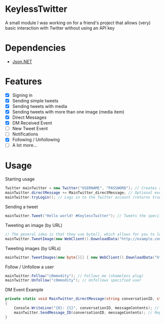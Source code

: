# KeylessTwitter
A small module I was working on for a friend's project that allows (very) basic interaction with Twitter without using an API key
# Dependencies
- [Json.NET](http://www.newtonsoft.com/json)

# Features
- [x] Signing in
- [x] Sending simple tweets
- [x] Sending tweets with media
- [x] Sending tweets with more than one image (media item)
- [x] Direct Messages
- [x] DM Received Event
- [ ] New Tweet Event
- [ ] Notifications
- [x] Following / Unfollowing
- [ ] A lot more...

# Usage
Starting usage
```C#
Twitter mainTwitter = new Twitter("USERNAME", "PASSWORD"); // Creates a new Twitter with the specified credentials
mainTwitter.directMessage += MainTwitter_directMessage; // Optional event handler, which fires when the user receives a DM
mainTwitter.tryLogin(); // Logs in to the Twitter account (returns true or false depending on login status)
```
Sending a tweet
```C#
mainTwitter.Tweet("Hello world! #KeylessTwitter"); // Tweets the specified tweet. Remember, there is a 140 character limit, which will cause a 403 if exceeded
```
Tweeting an image (by URL)
```C#
// The general idea is that they use byte[], which allows for you to load from a file if needed
mainTwitter.TweetImage(new WebClient().DownloadData("http://example.com/my_twitter_picture.jpg"), "Check out this image!"); // Tweets from said URL
```
Tweeting images (by URLs)
```C#
mainTwitter.TweetImages(new byte[][] { new WebClient().DownloadData("http://example.com/my_twitter_picture.jpg"), new WebClient().DownloadData("http://example.com/my_other_picture.jpg") }, "Check out these images!"); // Tweets from the specified URLs
```
Follow / Unfollow a user
```C#
mainTwitter.Follow("c0mmodity"); // Follows me (shameless plug)
mainTwitter.Unfollow("c0mmodity"); // Unfollows specified user
```
DM Event Example
```C#
private static void MainTwitter_directMessage(string conversationID, string messageContents) // Auto generated
{
    Console.WriteLine("{0}: {1}", conversationID, messageContents); // Outputs the message and its conversation ID
    mainTwitter.SendMessage_ID(conversationID, messageContents); // Replies with the same message (using Twitter.SendMessage_ID)
}
```
